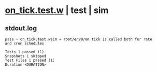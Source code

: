 # [on_tick.test.w](../../../../../../examples/tests/sdk_tests/schedule/on_tick.test.w) | test | sim

## stdout.log
```log
pass ─ on_tick.test.wsim » root/env0/on tick is called both for rate and cron schedules

Tests 1 passed (1)
Snapshots 1 skipped
Test Files 1 passed (1)
Duration <DURATION>
```

